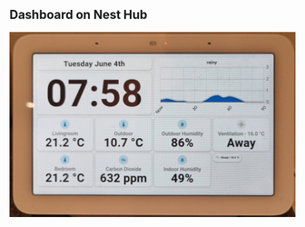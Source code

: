 ## Dashboard on Nest Hub

![nest hub dashboard](20240604_075825-1717483432984.jpg "My current nest hub dashboard")
